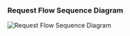 ### Request Flow Sequence Diagram

<!-- NOTE: if you change this diagram, change the UML as well -->

![Request Flow Sequence Diagram](https://www.planttext.com/api/plantuml/svg/VPB1RiCW38RlUGhKUzJxD4sfgXrsg_O65bWDKceoSDezVar825HjJo3__uVD3rrWy3nTXcQKrMex0h7QTMSWq3tkjVEuKn3KKJPD-pMlwaDv_9imS0EQxHKOawwIFDk8KBFpufMJGzGAxo9ASK4-sxPYF8PfOD4DFiMUzUc1pF2sqUeLyEJTrHhqsrr-uJRRChrQvghQ2A6_wMmfve3_g2V6nPBHf2zLjTe5F9n-XBeWzyvaEMEYvcAcOZG9ar16Hs4xjmYdHFEa4SsZFj05MqsxfHJfAgQ2B-WgfbUFkP8ldZCHlXgpiihdwf2CVDGx)

<!--
@startuml
participant "@celo/ganache-core" as Core
-> Core : request
activate Core
  Core -> Connector : parse
  activate Connector
    Core <-- Connector : result
  deactivate Connector
  Core -> Connector : handle
  activate Connector
    Connector -> Provider : requestRaw
    activate Provider
      Provider -> Engine : execute
      activate Engine
        Engine -> API : method
        activate API
          Engine <-- API : response
        deactivate API
        Provider <-- Engine : response
      deactivate Engine
      Connector <-- Provider : response
    deactivate Provider
    Core <-- Connector : response
  deactivate Connector
  <-- Core : response
deactivate Core
@enduml
-->
